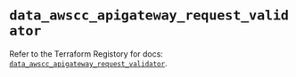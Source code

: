 # `data_awscc_apigateway_request_validator`

Refer to the Terraform Registory for docs: [`data_awscc_apigateway_request_validator`](https://registry.terraform.io/providers/hashicorp/awscc/0.70.0/docs/data-sources/apigateway_request_validator).
